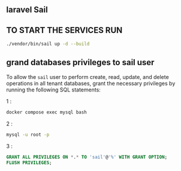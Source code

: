 ## laravel Sail 


## TO START THE SERVICES RUN 
```bash
./vendor/bin/sail up -d --build
```

## grand databases privileges to sail user 
To allow the `sail` user to perform create, read, update, and delete operations in all tenant databases, grant the necessary privileges by running the following SQL statements:

1 :
```bash
docker compose exec mysql bash
```

2 :
```bash
mysql -u root -p
```

3 :
```sql
GRANT ALL PRIVILEGES ON *.* TO 'sail'@'%' WITH GRANT OPTION;
FLUSH PRIVILEGES;
```